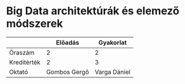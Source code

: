 # Big Data architektúrák és elemező módszerek

|             | Előadás      | Gyakorlat    | 
| ----------- | ------------ | ------------ |
| Óraszám     |    2         |     2        |
| Kreditérték |    2         |     3        |
| Oktató      | Gombos Gergő | Varga Dániel |